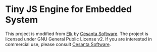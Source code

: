 # Tiny JS Engine for Embedded System

This project is modified from [Elk](https://github.com/cesanta/elk) by [Cesanta Software](https://cesanta.com/).
The project is licensed under GNU General Public License v2. If you are interested in commercial use, please consult [Cesanta Software](https://cesanta.com/).
